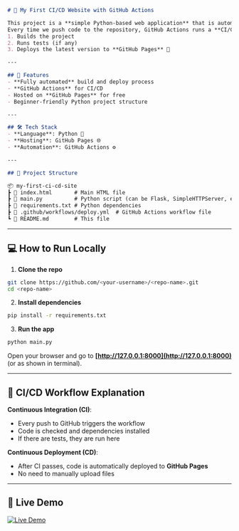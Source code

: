 
```markdown
# 🚀 My First CI/CD Website with GitHub Actions

This project is a **simple Python-based web application** that is automatically built, tested, and deployed using **GitHub Actions**.  
Every time we push code to the repository, GitHub Actions runs a **CI/CD pipeline** that:
1. Builds the project
2. Runs tests (if any)
3. Deploys the latest version to **GitHub Pages** 🚀

---

## 📌 Features
- **Fully automated** build and deploy process
- **GitHub Actions** for CI/CD
- Hosted on **GitHub Pages** for free
- Beginner-friendly Python project structure

---

## 🛠 Tech Stack
- **Language**: Python 🐍
- **Hosting**: GitHub Pages 🌐
- **Automation**: GitHub Actions ⚙️

---

## 📂 Project Structure

📦 my-first-ci-cd-site
┣ 📜 index.html       # Main HTML file
┣ 📜 main.py          # Python script (can be Flask, SimpleHTTPServer, etc.)
┣ 📜 requirements.txt # Python dependencies
┣ 📜 .github/workflows/deploy.yml  # GitHub Actions workflow file
┗ 📜 README.md        # This file

````

---

## 💻 How to Run Locally
1. **Clone the repo**  
```bash
git clone https://github.com/<your-username>/<repo-name>.git
cd <repo-name>
````

2. **Install dependencies**

```bash
pip install -r requirements.txt
```

3. **Run the app**

```bash
python main.py
```

Open your browser and go to **[http://127.0.0.1:8000](http://127.0.0.1:8000)** (or as shown in terminal).

---

## 🔄 CI/CD Workflow Explanation

**Continuous Integration (CI)**:

* Every push to GitHub triggers the workflow
* Code is checked and dependencies installed
* If there are tests, they are run here

**Continuous Deployment (CD)**:

* After CI passes, code is automatically deployed to **GitHub Pages**
* No need to manually upload files

---

## 🚀 Live Demo

[![Live Demo](https://img.shields.io/badge/Live%20Demo-Visit%20Site-brightgreen)](https://<your-github-username>.github.io/<repo-name>/)

